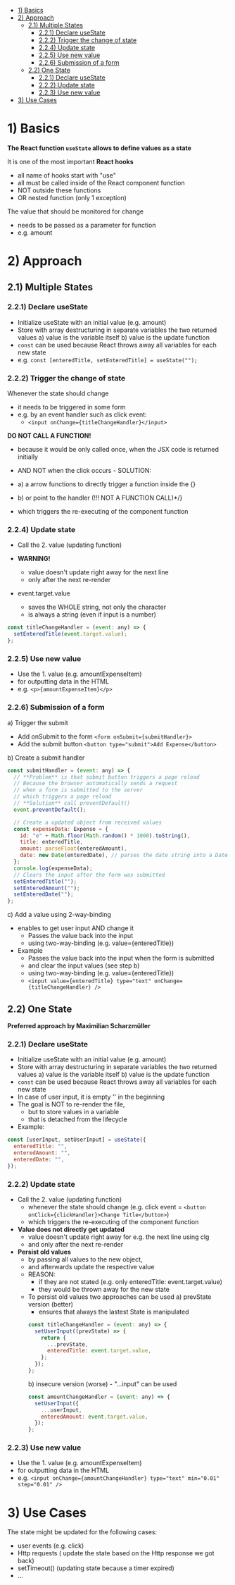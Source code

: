- [1) Basics](#1-basics)
- [2) Approach](#2-approach)
  - [2.1) Multiple States](#21-multiple-states)
    - [2.2.1) Declare useState](#221-declare-usestate)
    - [2.2.2) Trigger the change of state](#222-trigger-the-change-of-state)
    - [2.2.4) Update state](#224-update-state)
    - [2.2.5) Use new value](#225-use-new-value)
    - [2.2.6) Submission of a form](#226-submission-of-a-form)
  - [2.2) One State](#22-one-state)
    - [2.2.1) Declare useState](#221-declare-usestate-1)
    - [2.2.2) Update state](#222-update-state)
    - [2.2.3) Use new value](#223-use-new-value)
- [3) Use Cases](#3-use-cases)

# 1) Basics

**The React function `useState` allows to define values as a state**

It is one of the most important **React hooks**

- all name of hooks start with "use"
- all must be called inside of the React component function
- NOT outside these functions
- OR nested function (only 1 exception)

The value that should be monitored for change

- needs to be passed as a parameter for function
- e.g. amount

# 2) Approach

## 2.1) Multiple States

### 2.2.1) Declare useState

- Initialize useState with an initial value (e.g. amount)
- Store with array destructuring in separate variables the two returned values
  a) value is the variable itself
  b) value is the update function
- `const` can be used because React throws away all variables for each new state
- e.g. `const [enteredTitle, setEnteredTitle] = useState("");`

### 2.2.2) Trigger the change of state
Whenever the state should change
- it needs to be triggered in some form
- e.g. by an event handler such as click event:
  - `<input onChange={titleChangeHandler}</input>`

**DO NOT CALL A FUNCTION!**
-  because it would be only called once, when the JSX code is returned initially
-  AND NOT when the click occurs - SOLUTION:
  -  a) a arrow functions to directly trigger a function inside the {}
  -  b) or point to the handler (!!! NOT A FUNCTION CALL)*/}

- which triggers the re-executing of the component function

### 2.2.4) Update state

- Call the 2. value (updating function)

- **WARNING!**
  - value doesn't update right away for the next line
  - only after the next re-render
- event.target.value
  - saves the WHOLE string, not only the character
  - is always a string (even if input is a number)

```javascript
const titleChangeHandler = (event: any) => {
  setEnteredTitle(event.target.value);
};
```

### 2.2.5) Use new value

- Use the 1. value (e.g. amountExpenseItem)
- for outputting data in the HTML
- e.g. `<p>{amountExpenseItem}</p>`

### 2.2.6) Submission of a form

a) Trigger the submit

- Add onSubmit to the form `<form onSubmit={submitHandler}>`
- Add the submit button `<button type="submit">Add Expense</button>`

b) Create a submit handler

```javascript
const submitHandler = (event: any) => {
  // **Problem** is that submit button triggers a page reload
  // Because the browser automatically sends a request
  // when a form is submitted to the server
  // which triggers a page reload
  // **Solution** call preventDefault()
  event.preventDefault();

  // Create a updated object from received values
  const expenseData: Expense = {
    id: "e" + Math.floor(Math.random() * 1000).toString(),
    title: enteredTitle,
    amount: parseFloat(enteredAmount),
    date: new Date(enteredDate), // parses the date string into a Date object
  };
  console.log(expenseData);
  // Clears the input after the form was submitted
  setEnteredTitle("");
  setEnteredAmount("");
  setEnteredDate("");
};
```

c) Add a value using 2-way-binding

- enables to get user input AND change it
  - Passes the value back into the input
  - using two-way-binding (e.g. value={enteredTitle})
- Example
  - Passes the value back into the input when the form is submitted
  - and clear the input values (see step b)
  - using two-way-binding (e.g. value={enteredTitle})
  - `<input value={enteredTitle} type="text" onChange={titleChangeHandler} />`

## 2.2) One State

**Preferred approach by Maximilian Scharzmüller**

### 2.2.1) Declare useState

- Initialize useState with an initial value (e.g. amount)
- Store with array destructuring in separate variables the two returned values
  a) value is the variable itself
  b) value is the update function
- `const` can be used because React throws away all variables for each new state
- In case of user input, it is empty '' in the beginning
- The goal is NOT to re-render the file,
  - but to store values in a variable
  - that is detached from the lifecycle
- Example:

```javascript
const [userInput, setUserInput] = useState({
  enteredTitle: "",
  enteredAmount: "",
  enteredDate: "",
});
```

### 2.2.2) Update state

- Call the 2. value (updating function)
  - whenever the state should change (e.g. click event = `<button onClick={clickHandler}>Change Title</button>`)
  - which triggers the re-executing of the component function
- **Value does not directly get updated**
  - value doesn't update right away for e.g. the next line using clg
  - and only after the next re-render
- **Persist old values**
  - by passing all values to the new object,
  - and afterwards update the respective value
  - REASON:
    - if they are not stated (e.g. only enteredTitle: event.target.value)
    - they would be thrown away for the new state
  - To persist old values two approaches can be used
    a) prevState version (better)
    - ensures that always the lastest State is manipulated
    ```javascript
    const titleChangeHandler = (event: any) => {
      setUserInput((prevState) => {
        return {
          ...prevState,
          enteredTitle: event.target.value,
        };
      });
    };
    ```
    b) insecure version (worse) - "...input" can be used
    ```javascript
    const amountChangeHandler = (event: any) => {
      setUserInput({
        ...userInput,
        enteredAmount: event.target.value,
      });
    };
    ```

### 2.2.3) Use new value

- Use the 1. value (e.g. amountExpenseItem)
- for outputting data in the HTML
- e.g. `<input onChange={amountChangeHandler} type="text" min="0.01" step="0.01" />`

# 3) Use Cases

The state might be updated for the following cases:

- user events (e.g. click)
- Http requests ( update the state based on the Http response we got back)
- setTimeout() (updating state because a timer expired)
- ...
